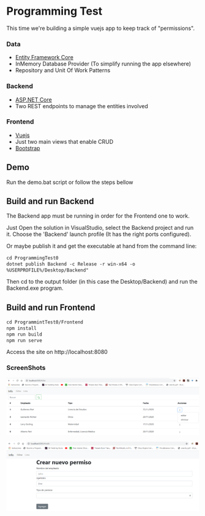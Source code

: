 # Programming Test

This time we're building a simple vuejs app to keep track of "permissions".

### Data

  - [Entity Framework Core](https://docs.microsoft.com/en-us/ef/core/get-started/overview/first-app?tabs=netcore-cli)
  - InMemory Database Provider (To simplify running the app elsewhere)
  - Repository and Unit Of Work Patterns

### Backend

  - [ASP.NET Core](https://docs.microsoft.com/en-us/aspnet/core/?view=aspnetcore-5.0)
  - Two REST endpoints to manage the entities involved

### Frontend

  - [Vuejs](https://vuejs.org/)
  - Just two main views that enable CRUD
  - [Bootstrap](https://getbootstrap.com/docs/4.3/getting-started/introduction/)

## Demo

Run the demo.bat script or follow the steps bellow

## Build and run Backend

The Backend app must be running in order for the Frontend one to work.

Just Open the solution in VisualStudio, select the Backend project and run it.
Choose the 'Backend' launch profile (It has the right ports configured).

Or maybe publish it and get the executable at hand from the command line:

```batch
cd ProgrammingTest0
dotnet publish Backend -c Release -r win-x64 -o %USERPROFILE%/Desktop/Backend"
```

Then cd to the output folder (in this case the Desktop/Backend) and run the Backend.exe program.

## Build and run Frontend

```batch
cd ProgrammintTest0/Frontend
npm install
npm run build
npm run serve
```
Access the site on http://localhost:8080

### ScreenShots

![Screenshot](screenshots/Listar.png)

![Screenshot](screenshots/Editar.png)